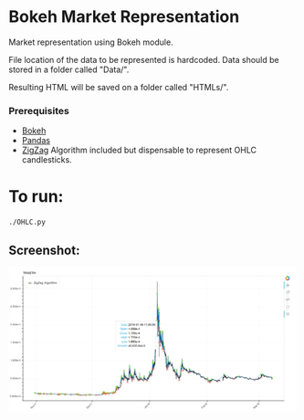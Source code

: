 # Bokeh Market Representation

Market representation using Bokeh module.

File location of the data to be represented is hardcoded. Data should be stored in a folder called "Data/".

Resulting HTML will be saved on a folder called "HTMLs/".

### Prerequisites
* [Bokeh](https://bokeh.pydata.org/en/latest/)
* [Pandas](https://pandas.pydata.org/)
* [ZigZag](https://pypi.org/project/ZigZag/0.2.1/) Algorithm included but dispensable to represent OHLC candlesticks.

# To run:
```
./OHLC.py
```
## Screenshot:

![Screenshot](screenshot.png?raw=true "Title")
